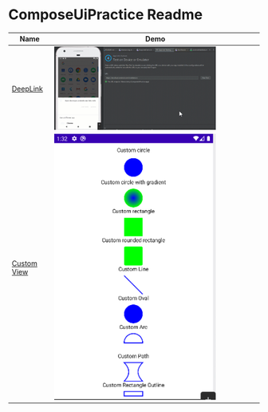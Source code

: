 # ComposeUiPractice Readme

| Name                                                                                                                                                                                | Demo                                                                                                                                                   |
|-------------------------------------------------------------------------------------------------------------------------------------------------------------------------------------|--------------------------------------------------------------------------------------------------------------------------------------------------------|
| [DeepLink](https://github.com/Sabekur-reza17/ComposeUiPractice/blob/main/app/src/main/java/com/sabekur2017/composeuipractice/presentation/features/navigation/DeepLinkDemo.kt)      | <img src="https://github.com/Sabekur-reza17/ComposeUiPractice/blob/main/demo/gif/Compose%20deeplink.gif" class="centerImage" width="80%" height="80%"> |
| [Custom View](https://github.com/Sabekur-reza17/ComposeUiPractice/blob/main/app/src/main/java/com/sabekur2017/composeuipractice/presentation/features/customView/CustomViewDemo.kt) | <img src="https://github.com/Sabekur-reza17/ComposeUiPractice/blob/main/demo/gif/customview.png" class="centerImage" width="80%" height="80%">         |
